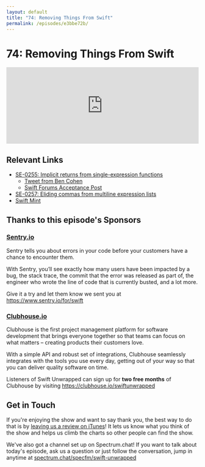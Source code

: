 ```yaml
---
layout: default
title: "74: Removing Things From Swift"
permalink: /episodes/e3bbe72b/
---
```


# 74: Removing Things From Swift

<iframe frameBorder="0" height="200px" scrolling="no" seamless src="https://player.simplecast.com/6a1f3e80-2343-4c5e-ac0e-53a8ceea62b5" width="100%"></iframe>

## Relevant Links

* [SE-0255: Implicit returns from single-expression functions](https://github.com/apple/swift-evolution/blob/master/proposals/0255-omit-return.md)
  * [Tweet from Ben Cohen](https://twitter.com/AirspeedSwift/status/1108902065634328581)
  * [Swift Forums Acceptance Post](https://forums.swift.org/t/accepted-se-0255-implicit-returns-from-single-expression-functions/23581)
* [SE-0257: Eliding commas from multiline expression lists](https://github.com/apple/swift-evolution/blob/master/proposals/0257-elide-comma.md)
* [Swift Mint](https://github.com/yonaskolb/Mint)

## Thanks to this episode's Sponsors

### [Sentry.io](https://www.sentry.io/for/swift)

Sentry tells you about errors in your code before your customers have a chance to encounter them. 

With Sentry, you’ll see exactly how many users have been impacted by a bug, the stack trace, the commit that the error was released as part of, the engineer who wrote the line of code that is currently busted, and a lot more. 

Give it a try and let them know we sent you at https://www.sentry.io/for/swift

### [Clubhouse.io](https://clubhouse.io/swiftunwrapped)

Clubhouse is the first project management platform for software development that brings everyone together so that teams can focus on what matters – creating products their customers love. 

With a simple API and robust set of integrations, Clubhouse seamlessly integrates with the tools you use every day, getting out of your way so that you can deliver quality software on time. 

Listeners of Swift Unwrapped can sign up for **two free months** of Clubhouse by visiting https://clubhouse.io/swiftunwrapped 

## Get in Touch

If you're enjoying the show and want to say thank you, the best way to do that is by [leaving us a review on iTunes](https://itunes.apple.com/us/podcast/swift-unwrapped/id1209817203?mt=2)! It lets us know what you think of the show and helps us climb the charts so other people can find the show.

We've also got a channel set up on Spectrum.chat! If you want to talk about today's episode, ask us a question or just follow the conversation, jump in anytime at [spectrum.chat/specfm/swift-unwrapped](https://spectrum.chat/specfm/swift-unwrapped)
